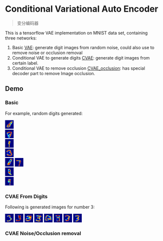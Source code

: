 # Conditional Variational Auto Encoder
> 变分编码器

This is a tensorflow VAE implementation on MNIST data set, containing three networks:

1. Basic [VAE](VAE): generate digit images from random noise, could also use to remove noise or occlusion removal
2. Conditional VAE to generate digits [CVAE](CVAE_from_digits): generate digit images from certain label.
3. Conditional VAE to remove occlusion [CVAE_occlusion](CVAE_occlusion): has special decoder part to remove Image occlusion. 

## Demo

### Basic

For example, random digits generated: 

![](VAE/results/output_images/random_generated/0.generated_random.png)  
![](VAE/results/output_images/random_generated/1.generated_random.png)  
![](VAE/results/output_images/random_generated/3.generated_random.png)  
![](VAE/results/output_images/random_generated/4.generated_random.png)  
![](VAE/results/output_images/random_generated/51.generated_random.png)
![](VAE/results/output_images/random_generated/33.generated_random.png)  
![](VAE/results/output_images/random_generated/24.generated_random.png)  
![](VAE/results/output_images/random_generated/54.generated_random.png) 

### CVAE From Digits

Following is generated images for number 3:

![](CVAE_from_digits/results/generated_images/0.generated.label-3.png)
![](CVAE_from_digits/results/generated_images/1.generated.label-3.png)
![](CVAE_from_digits/results/generated_images/3.generated.label-3.png)
![](CVAE_from_digits/results/generated_images/4.generated.label-3.png)
![](CVAE_from_digits/results/generated_images/55.generated.label-3.png)
![](CVAE_from_digits/results/generated_images/33.generated.label-3.png)
![](CVAE_from_digits/results/generated_images/99.generated.label-3.png)
![](CVAE_from_digits/results/generated_images/12.generated.label-3.png)
### CVAE Noise/Occlusion removal






